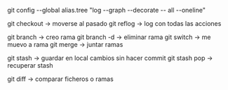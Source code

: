 git config --global alias.tree "log --graph --decorate -- all --oneline"

git checkout -> moverse al pasado
git reflog -> log con todas las acciones

git branch -> creo rama
git branch -d -> eliminar rama
git switch -> me muevo a rama
git merge -> juntar ramas

git stash -> guardar en local cambios sin hacer commit
git stash pop -> recuperar stash

git diff -> comparar ficheros o ramas